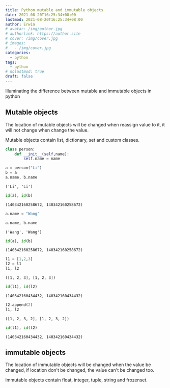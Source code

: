 ```yaml
---
title: Python mutable and immutable objects
date: 2021-08-20T16:25:34+08:00
lastmod: 2021-08-20T16:25:34+08:00
author: Erwin
# avatar: /img/author.jpg
# authorlink: https://author.site
# cover: /img/cover.jpg
# images:
#   - /img/cover.jpg
categories:
  - python
tags:
  - python
# nolastmod: true
draft: false
---
```


Illuminating the difference between mutable and immutable objects in python

<!--more-->

## Mutable objects

The location of mutable objects will be changed when reassign value to it, it will not change when change the value.

Mutable objects contain list, dictionary, set and custom classes.

```python
class person:
    def __init__(self,name):
        self.name = name

a = person("Li")
b = a
a.name, b.name
```

    ('Li', 'Li')

```python
id(a), id(b)
```

    (140342160258672, 140342160258672)

```python
a.name = "Wang"
```

```python
a.name, b.name
```

    ('Wang', 'Wang')

```python
id(a), id(b)
```

    (140342160258672, 140342160258672)

```python
l1 = [1,2,3]
l2 = l1
l1, l2
```

    ([1, 2, 3], [1, 2, 3])

```python
id(l1), id(l2)
```

    (140342160434432, 140342160434432)

```python
l2.append(2)
l1, l2
```

    ([1, 2, 3, 2], [1, 2, 3, 2])

```python
id(l1), id(l2)
```

    (140342160434432, 140342160434432)

## immutable objects

The location of immutable objects will be changed when the value be changed, if location don't be changed, the value can't be changed too.

Immutable objects contain float, integer, tuple, string and frozenset.